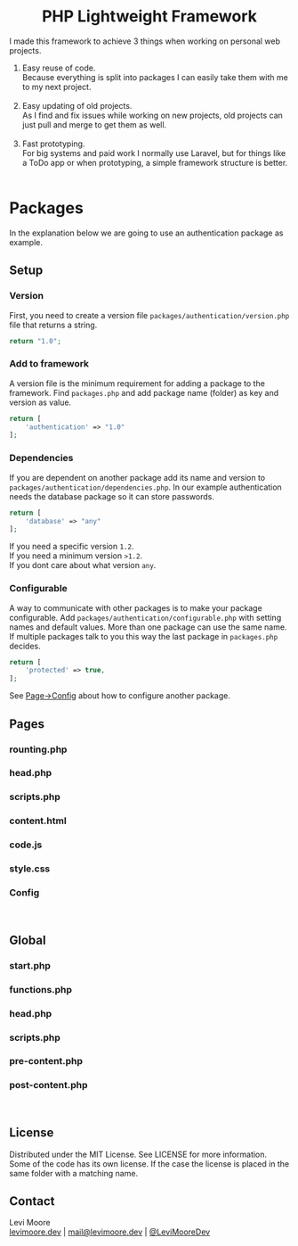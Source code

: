<p align="center">
	<h1 align="center"> PHP Lightweight Framework</h1>
</p>

I made this framework to achieve 3 things when working on personal web projects.
1. Easy reuse of code.<br>
Because everything is split into packages I can easily take them with me to my next project.<br><br>
2. Easy updating of old projects.<br>
As I find and fix issues while working on new projects, old projects can just pull and merge to get them as well.<br><br>
3. Fast prototyping.<br>
For big systems and paid work I normally use Laravel, but for things like a ToDo app or when prototyping, a simple framework structure is better.<br><br>

# Packages
In the explanation below we are going to use an authentication package as example.

## Setup
### Version
First, you need to create a version file `packages/authentication/version.php` file that returns a string.
```php
return "1.0";
```
### Add to framework
A version file is the minimum requirement for adding a package to the framework.
Find `packages.php` and add package name (folder) as key and version as value.
```php
return [
    'authentication' => "1.0"
];
```

### Dependencies
If you are dependent on another package add its name and version to `packages/authentication/dependencies.php`. In our example authentication needs the database package so it can store passwords.
```php
return [
    'database' => "any"
];
```
If you need a specific version `1.2`.<br>
If you need a minimum version `>1.2`.<br>
If you dont care about what version `any`.<br>

### Configurable
A way to communicate with other packages is to make your package configurable. Add `packages/authentication/configurable.php` with setting names and default values. More than one package can use the same name. If multiple packages talk to you this way the last package in `packages.php` decides.
```php
return [
    'protected' => true,
];
```
See [Page->Config](#config) about how to configure another package.
<br>

## Pages
### rounting.php
### head.php
### scripts.php
### content.html
### code.js
### style.css
### Config
<br>

## Global
### start.php
### functions.php
### head.php
### scripts.php
### pre-content.php
### post-content.php
<br>

<!-- LICENSE -->
## License
Distributed under the MIT License. See LICENSE for more information.<br>
Some of the code has its own license. If the case the license is placed in the same folder with a matching name.

<!-- CONTACT -->
## Contact
Levi Moore<br>
[levimoore.dev](https://levimoore.dev)  | mail@levimoore.dev | [@LeviMooreDev](https://twitter.com/LeviMooreDev)
